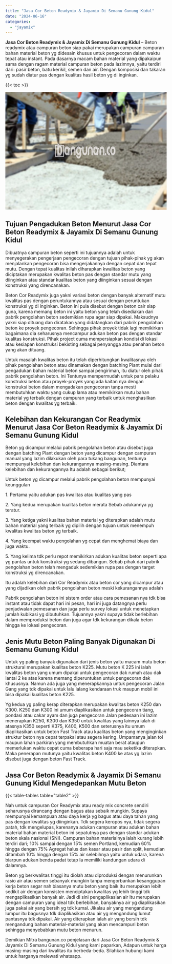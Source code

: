 ```yaml
---
title: "Jasa Cor Beton Readymix & Jayamix Di Semanu Gunung Kidul"
date: "2024-06-16"
categories: 
  - "jayamix"
---
```


**Jasa Cor Beton Readymix & Jayamix Di Semanu Gunung Kidul** – Beton readymix atau campuran beton siap pakai merupakan campuran campuran bahan material beton yg didesain khusus untuk pengecoran dalam waktu tepat atau instant. Pada dasarnya macam bahan material yang dipakaipun sama dengan ragam material campuran beton pada lazimnya, yaitu terdiri dari: pasir beton, batu kerikil, semen dan air. Dengan komposisi dan takaran yg sudah diatur pas dengan kualitas hasil beton yg di inginkan.

{{< toc >}}

![Jasa Cor Beton Readymix & Jayamix Di Semanu Gunung Kidul](/images/jasa-cor-readymix-02.png)

## Tujuan Pengadukan Beton Menurut Jasa Cor Beton Readymix & Jayamix Di Semanu Gunung Kidul

Dibuatnya campuran beton seperti ini tujuannya adalah untuk menyegerakan pengerjaan pengecoran dengan tujuan pihak-pihak yg akan menjalankan pengecoran bisa mengerjakannya dengan cepat dan tepat mutu. Dengan tepat kualitas inilah diharapkan kwalitas beton yang diciptakan merupakan kwalitas beton pas dengan standar mutu yang diinginkan atau standar kualitas beton yang diinginkan sesuai dengan konstruksi yang direncanakan.

Beton Cor Readymix juga yakni variasi beton dengan banyak alternatif mutu kwalitas pas dengan peruntukannya atau sesuai dengan peruntukan konstruksi yg di inginkan. Beton ini pula disebut dengan beton cair siap guna, karena memang beton ini yaitu beton yang telah disediakan dari pabrik pengolahan beton sedemikian rupa agar siap dipakai. Maksudnya yakni siap dituang dan diratakan yang didatangkan dari pabrik pengolahan beton ke proyek pengecoran. Sehingga pihak proyek tidak lagi memikirkan bagaimana dia seharusnya mencampur adukan beton pas dengan standar kualitas konstruksi. Pihak project cuma mempersiapkan kondisi di lokasi atau kesiapan konstruksi bekisting sebagai penyangga atau penahan beton yang akan dituang.

Untuk masalah kwalitas beton itu telah diperhitungkan kwalitasnya oleh pihak pengolahan beton atau dinamakan dengan batching Plant mulai dari pengadukan bahan material beton sampai pengiriman, itu diatur oleh pihak pabrik pengolahan beton. Ini Tentunya mempermudah untuk para pelaku konstruksi beton atau proyek-proyek yang ada kaitan nya dengan konstruksi beton dalam mengadakan pengecoran tanpa mesti membutuhkan waktu yang cukup lama atau memikirkan mutu bahan material yg terbaik dengan campuran yang terbaik untuk menghasilkan beton dengan kwalitas yg terbaik.

## Kelebihan dan Kekurangan Cor Readymix Menurut Jasa Cor Beton Readymix & Jayamix Di Semanu Gunung Kidul

Beton yg dicampur melalui pabrik pengolahan beton atau disebut juga dengan batching Plant dengan beton yang dicampur dengan campuran manual yang lazim dilakukan oleh para tukang bangunan, tentunya mempunyai kelebihan dan kekurangannya masing-masing. Diantara kelebihan dan kekurangannya Itu adalah sebagai berikut;

Untuk beton yg dicampur melalui pabrik pengolahan beton mempunyai keunggulan

1\. Pertama yaitu adukan pas kwalitas atau kualitas yang pas

2\. Yang kedua merupakan kualitas beton merata Sebab adukannya yg teratur.

3\. Yang ketiga yakni kualitas bahan material yg diterapkan adalah mutu bahan material yang terbaik yg dipilih dengan tujuan untuk menempuh kwalitas kwalitas beton yg terbaik.

4\. Yang keempat waktu pengolahan yg cepat dan menghemat biaya dan juga waktu.

5\. Yang kelima tdk perlu repot memikirkan adukan kualitas beton seperti apa yg pantas untuk konstruksi yg sedang dibangun. Sebab pihak dari pabrik pengolahan beton telah mengaduk sedemikian rupa pas dengan target konstruksi yg direncanakan.

Itu adalah kelebihan dari Cor Readymix atau beton cor yang dicampur atau yang dijadikan oleh pabrik pengolahan beton meski kekurangannya adalah

Pabrik pengolahan beton ini sistem order atau cara pemesanan nya tdk bisa instant atau tidak dapat hari ini pesan, hari ini juga datangnya perlu penjadwalan pemesanan dan juga perlu survey lokasi untuk menetapkan jumlah kubikasi yg dibutuhkan. Tujuannya yakni supaya tidak berlebihan dalam memproduksi beton dan juga agar tdk kekurangan dikala beton hingga ke lokasi pengecoran.

## Jenis Mutu Beton Paling Banyak Digunakan Di Semanu Gunung Kidul

Untuk yg paling banyak digunakan dari jenis beton yaitu macam mutu beton struktural merupakan kualitas beton K225. Mutu beton K 225 ini ialah kwalitas beton yang umum dipakai untuk pengecoran dak rumah atau dak lantai 2 ke atas karena memang diperuntukan untuk pengecoran dak khususnya. Namun ada juga yang menerapkannya untuk pengecoran Jalan Gang yang tdk dipakai untuk lalu lalang kendaraan truk maupun mobil ini bisa dipakai kualitas beton K225.

Yg kedua yg paling kerap diterapkan merupakan kwalitas beton K250 dan K300. K250 dan K300 ini umum diaplikasikan untuk pengecoran tiang, pondasi atau cakar ayam dan juga pengecoran Jalan pedesaan ini lazim menerapkan K250, K300 dan K350 untuk kwalitas yang lainnya ialah di atasnya K350 seperti K375, K400, K500 dan seterusnya itu umum diaplikasikan untuk beton Fast Track atau kualitas beton yang menginginkan struktur beton nya cepat terpakai atau segera kering. Umpamanya jalan tol maupun lahan parkiran yang membutuhkan muatan berat ataupun memerlukan waktu cepat cuma beberapa hari saja mau seketika diterapkan. Maka penerapan mutunya yaitu kwalitas beton K400 ke atas yg lazim disebut juga dengan beton Fast Track.

## Jasa Cor Beton Readymix & Jayamix Di Semanu Gunung Kidul Mengedepankan Mutu Beton

{{< table-tables table="table2" >}}

Nah untuk campuran Cor Readymix atau ready mix concrete sendiri seharusnya dirancang dengan bagus atau sebaik mungkin. Supaya mempunyai kemampuan atau daya kerja yg bagus atau daya tahan yang pas dengan kwalitas yg diinginkan. Tdk segera keropos nya, tidak segera patah, tdk mengelupas, karenanya adukan campuran atau adukan bahan material bahan material beton ini sepatutnya pas dengan standar adukan beton skala nasional (SNI). Campuran bahan materialnya ialah kurang lebih terdiri dari; 10% sampai dengan 15% semen Portland, kemudian 60% hingga dengan 75% Agregat halus dan kasar atau pasir dan split, kemudian ditambah 10% hingga dengan 15% air selebihnya yaitu untuk udara, karena biarpun adukan benda padat tetap Ia memiliki kandungan udara di dalamnya.

Beton yg berkwalitas tinggi itu diolah atau diproduksi dengan menurunkan rasio air atau semen sebanyak mungkin tanpa mengorbankan kesanggupan kerja beton segar nah biasanya mutu beton yang baik itu merupakan lebih sedikit air dengan konsisten menciptakan kwalitas yg lebih tinggi tdk mengaplikasikan banyak air. Jadi di sini pengaplikasian air Itu merupakan dengan campuran yang ideal tdk berlebihan, banyaknya air yg diaplikasikan juga pakai air yang bersih yg tdk kumal. Jikalau air yang mengandung lumpur itu bagusnya tdk diaplikasikan atau air yg mengandung lumut pantasnya tdk dipakai. Air yang diterapkan ialah air yang bersih tdk mengandung bahan material-material yang akan mencampuri beton sehingga menyebabkan mutu beton menurun.

Demikian Mitra bangunan.co penjelasan dari Jasa Cor Beton Readymix & Jayamix Di Semanu Gunung Kidul yang kami paparkan, Adapun untuk harga masing-masing dari kwalitas itu berbeda-beda. Silahkan hubungi kami untuk harganya melewati whatsapp.
